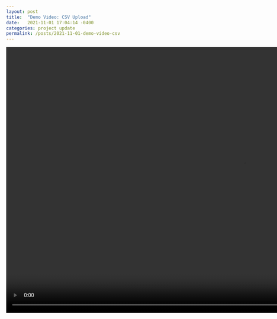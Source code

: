 ```yaml
---
layout: post
title:  "Demo Video: CSV Upload"
date:   2021-11-01 17:04:14 -0400
categories: project update
permalink: /posts/2021-11-01-demo-video-csv
---
```


<video width="1280" height="720" controls>
  <source src="{{ site.baseurl }}/images/zoom_2.mp4" type="video/mp4">
Your browser does not support the video tag.
</video> 
